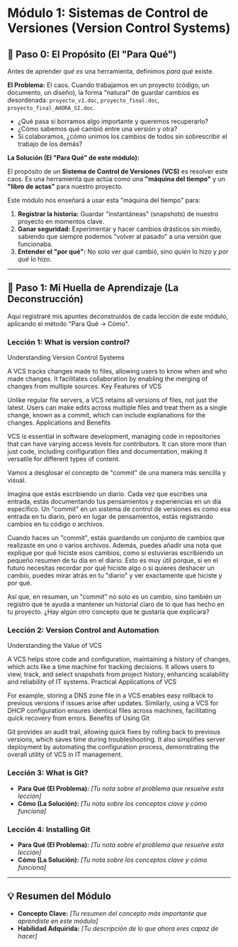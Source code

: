 # Módulo 1: Sistemas de Control de Versiones (Version Control Systems)

## 🎯 Paso 0: El Propósito (El "Para Qué")

Antes de aprender *qué es* una herramienta, definimos *para qué* existe.

**El Problema:** El caos. Cuando trabajamos en un proyecto (código, un documento, un diseño), la forma "natural" de guardar cambios es desordenada: `proyecto_v1.doc`, `proyecto_final.doc`, `proyecto_final_AHORA_SI.doc`. 
* ¿Qué pasa si borramos algo importante y queremos recuperarlo?
* ¿Cómo sabemos qué cambió entre una versión y otra?
* Si colaboramos, ¿cómo unimos los cambios de todos sin sobrescribir el trabajo de los demás?

**La Solución (El "Para Qué" de este módulo):**

El propósito de un **Sistema de Control de Versiones (VCS)** es resolver este caos. Es una herramienta que actúa como una **"máquina del tiempo"** y un **"libro de actas"** para nuestro proyecto.

Este módulo nos enseñará a usar esta "máquina del tiempo" para:
1.  **Registrar la historia:** Guardar "instantáneas" (snapshots) de nuestro proyecto en momentos clave.
2.  **Ganar seguridad:** Experimentar y hacer cambios drásticos sin miedo, sabiendo que siempre podemos "volver al pasado" a una versión que funcionaba.
3.  **Entender el "por qué":** No solo ver *qué* cambió, sino *quién* lo hizo y *por qué* lo hizo.

---

## 🔬 Paso 1: Mi Huella de Aprendizaje (La Deconstrucción)

Aquí registraré mis apuntes deconstruidos de cada lección de este módulo, aplicando el método "Para Qué -> Cómo".

### Lección 1: What is version control?
Understanding Version Control Systems

A VCS tracks changes made to files, allowing users to know when and who made changes.
It facilitates collaboration by enabling the merging of changes from multiple sources.
Key Features of VCS

Unlike regular file servers, a VCS retains all versions of files, not just the latest.
Users can make edits across multiple files and treat them as a single change, known as a commit, which can include explanations for the changes.
Applications and Benefits

VCS is essential in software development, managing code in repositories that can have varying access levels for contributors.
It can store more than just code, including configuration files and documentation, making it versatile for different types of content.

Vamos a desglosar el concepto de "commit" de una manera más sencilla y visual.

Imagina que estás escribiendo un diario. Cada vez que escribes una entrada, estás documentando tus pensamientos y experiencias en un día específico. Un "commit" en un sistema de control de versiones es como esa entrada en tu diario, pero en lugar de pensamientos, estás registrando cambios en tu código o archivos.

Cuando haces un "commit", estás guardando un conjunto de cambios que realizaste en uno o varios archivos. Además, puedes añadir una nota que explique por qué hiciste esos cambios, como si estuvieras escribiendo un pequeño resumen de tu día en el diario. Esto es muy útil porque, si en el futuro necesitas recordar por qué hiciste algo o si quieres deshacer un cambio, puedes mirar atrás en tu "diario" y ver exactamente qué hiciste y por qué.

Así que, en resumen, un "commit" no solo es un cambio, sino también un registro que te ayuda a mantener un historial claro de lo que has hecho en tu proyecto. ¿Hay algún otro concepto que te gustaría que explicara?

### Lección 2: Version Control and Automation
Understanding the Value of VCS

A VCS helps store code and configuration, maintaining a history of changes, which acts like a time machine for tracking decisions.
It allows users to view, track, and select snapshots from project history, enhancing scalability and reliability of IT systems.
Practical Applications of VCS

For example, storing a DNS zone file in a VCS enables easy rollback to previous versions if issues arise after updates.
Similarly, using a VCS for DHCP configuration ensures identical files across machines, facilitating quick recovery from errors.
Benefits of Using Git

Git provides an audit trail, allowing quick fixes by rolling back to previous versions, which saves time during troubleshooting.
It also simplifies server deployment by automating the configuration process, demonstrating the overall utility of VCS in IT management.


### Lección 3: What is Git?
* **Para Qué (El Problema):** *[Tu nota sobre el problema que resuelve esta lección]*
* **Cómo (La Solución):** *[Tu nota sobre los conceptos clave y cómo funciona]*

### Lección 4: Installing Git
* **Para Qué (El Problema):** *[Tu nota sobre el problema que resuelve esta lección]*
* **Cómo (La Solución):** *[Tu nota sobre los conceptos clave y cómo funciona]*

---

## 💡 Resumen del Módulo

* **Concepto Clave:** *[Tu resumen del concepto más importante que aprendiste en este módulo]*
* **Habilidad Adquirida:** *[Tu descripción de lo que ahora eres capaz de hacer]*
